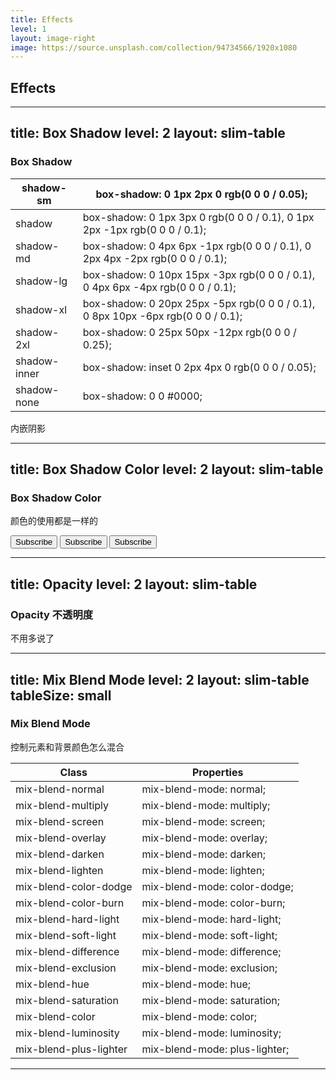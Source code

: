 ```yaml
---
title: Effects
level: 1
layout: image-right
image: https://source.unsplash.com/collection/94734566/1920x1080
---
```


## Effects

---
title: Box Shadow
level: 2
layout: slim-table
---

### Box Shadow

| shadow-sm    | box-shadow: 0 1px 2px 0 rgb(0 0 0 / 0.05);                   |
| ------------ | ------------------------------------------------------------ |
| shadow       | box-shadow: 0 1px 3px 0 rgb(0 0 0 / 0.1), 0 1px 2px -1px rgb(0 0 0 / 0.1); |
| shadow-md    | box-shadow: 0 4px 6px -1px rgb(0 0 0 / 0.1), 0 2px 4px -2px rgb(0 0 0 / 0.1); |
| shadow-lg    | box-shadow: 0 10px 15px -3px rgb(0 0 0 / 0.1), 0 4px 6px -4px rgb(0 0 0 / 0.1); |
| shadow-xl    | box-shadow: 0 20px 25px -5px rgb(0 0 0 / 0.1), 0 8px 10px -6px rgb(0 0 0 / 0.1); |
| shadow-2xl   | box-shadow: 0 25px 50px -12px rgb(0 0 0 / 0.25);             |
| shadow-inner | box-shadow: inset 0 2px 4px 0 rgb(0 0 0 / 0.05);             |
| shadow-none  | box-shadow: 0 0 #0000;                                       |

<div class="[&_div]:(w-[100px] aspect-square) space-x-5 flex mt-10">
<div class="shadow-md ..."></div>
<div class="shadow-lg ..."></div>
<div class="shadow-xl ..."></div>
<div class="shadow-2xl ..."></div>
<div class="shadow-inner ...">内嵌阴影</div>
</div>

---
title: Box Shadow Color
level: 2
layout: slim-table
---

### Box Shadow Color

颜色的使用都是一样的

<div class="[&_button]:(p-2 rounded text-white) space-x-5 flex mt-10">
<button class="bg-cyan-500 shadow-lg shadow-cyan-500/50 ...">Subscribe</button>
<button class="bg-blue-500 shadow-lg shadow-blue-500/50 ...">Subscribe</button>
<button class="bg-indigo-500 shadow-lg shadow-indigo-500/50 ...">Subscribe</button>
</div>

---
title: Opacity
level: 2
layout: slim-table
---

### Opacity 不透明度

不用多说了

---
title: Mix Blend Mode
level: 2
layout: slim-table
tableSize: small
---

### Mix Blend Mode  

控制元素和背景颜色怎么混合

| Class                  | Properties                    |
| ---------------------- | ----------------------------- |
| mix-blend-normal       | mix-blend-mode: normal;       |
| mix-blend-multiply     | mix-blend-mode: multiply;     |
| mix-blend-screen       | mix-blend-mode: screen;       |
| mix-blend-overlay      | mix-blend-mode: overlay;      |
| mix-blend-darken       | mix-blend-mode: darken;       |
| mix-blend-lighten      | mix-blend-mode: lighten;      |
| mix-blend-color-dodge  | mix-blend-mode: color-dodge;  |
| mix-blend-color-burn   | mix-blend-mode: color-burn;   |
| mix-blend-hard-light   | mix-blend-mode: hard-light;   |
| mix-blend-soft-light   | mix-blend-mode: soft-light;   |
| mix-blend-difference   | mix-blend-mode: difference;   |
| mix-blend-exclusion    | mix-blend-mode: exclusion;    |
| mix-blend-hue          | mix-blend-mode: hue;          |
| mix-blend-saturation   | mix-blend-mode: saturation;   |
| mix-blend-color        | mix-blend-mode: color;        |
| mix-blend-luminosity   | mix-blend-mode: luminosity;   |
| mix-blend-plus-lighter | mix-blend-mode: plus-lighter; |

---

<div class="flex justify-center -space-x-14 [&_div]:(w-[100px] aspect-square rounded-50)">
  <div class="mix-blend-multiply bg-blue-400 ..."></div>
  <div class="mix-blend-multiply bg-pink-400 ..."></div>
</div>
